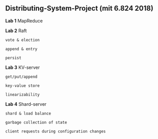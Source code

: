 
## Distributing-System-Project (mit 6.824 2018)

__Lab 1__  MapReduce

__Lab 2__  Raft

    vote & election
    
    append & entry
    
    persist

__Lab 3__  KV-server

    get/put/append
    
    key-value store
    
    linearizability

__Lab 4__  Shard-server

    shard & load balance
    
    garbage collection of state
    
    client requests during configuration changes
    
